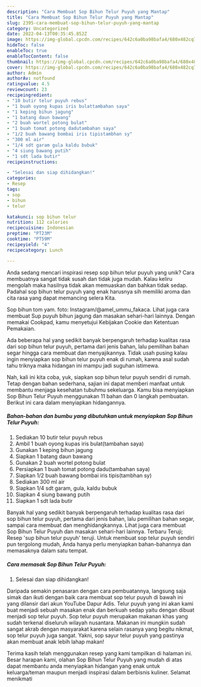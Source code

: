 ```yaml
---
description: "Cara Membuat Sop Bihun Telur Puyuh yang Mantap"
title: "Cara Membuat Sop Bihun Telur Puyuh yang Mantap"
slug: 2395-cara-membuat-sop-bihun-telur-puyuh-yang-mantap
category: Uncategorized
date: 2022-04-13T00:35:45.852Z
image: https://img-global.cpcdn.com/recipes/642c6a0ba98bafa4/680x482cq70/sop-bihun-telur-puyuh-foto-resep-utama.jpg
hideToc: false
enableToc: true
enableTocContent: false
thumbnail: https://img-global.cpcdn.com/recipes/642c6a0ba98bafa4/680x482cq70/sop-bihun-telur-puyuh-foto-resep-utama.jpg
cover: https://img-global.cpcdn.com/recipes/642c6a0ba98bafa4/680x482cq70/sop-bihun-telur-puyuh-foto-resep-utama.jpg
author: Admin
authorAv: notfound
ratingvalue: 4.5
reviewcount: 23
recipeingredient:
- "10 butir telur puyuh rebus"
- "1 buah oyong kupas iris bulattambahan saya"
- "1 keping bihun jagung"
- "1 batang daun bawang"
- "2 buah wortel potong bulat"
- "1 buah tomat potong dadutambahan saya"
- "1/2 buah bawang bombai iris tipistambhan sy"
- "300 ml air"
- "1/4 sdt garam gula kaldu bubuk"
- "4 siung bawang putih"
- "1 sdt lada butir"
recipeinstructions:

- "Selesai dan siap dihidangkan!"
categories:
- Resep
tags:
- sop
- bihun
- telur

katakunci: sop bihun telur 
nutrition: 112 calories
recipecuisine: Indonesian
preptime: "PT23M"
cooktime: "PT59M"
recipeyield: "4"
recipecategory: Lunch

---
```





Anda sedang mencari inspirasi resep sop bihun telur puyuh yang unik? Cara membuatnya sangat tidak susah dan tidak juga mudah. Kalau keliru mengolah maka hasilnya tidak akan memuaskan dan bahkan tidak sedap. Padahal sop bihun telur puyuh yang enak harusnya sih memiliki aroma dan cita rasa yang dapat memancing selera Kita.





Sop bihun tom yam. foto: Instagram/@amel_ummu_fakaca. Lihat juga cara membuat Sup puyuh bihun jagung dan masakan sehari-hari lainnya. Dengan memakai Cookpad, kamu menyetujui Kebijakan Cookie dan Ketentuan Pemakaian.

Ada beberapa hal yang sedikit banyak berpengaruh terhadap kualitas rasa dari sop bihun telur puyuh, pertama dari jenis bahan, lalu pemilihan bahan segar hingga cara membuat dan menyajikannya. Tidak usah pusing kalau ingin menyiapkan sop bihun telur puyuh enak di rumah, karena asal sudah tahu triknya maka hidangan ini mampu jadi suguhan istimewa.






Nah, kali ini kita coba, yuk, siapkan sop bihun telur puyuh sendiri di rumah. Tetap dengan bahan sederhana, sajian ini dapat memberi manfaat untuk membantu menjaga kesehatan tubuhmu sekeluarga. Kamu bisa menyiapkan Sop Bihun Telur Puyuh menggunakan 11 bahan dan 0 langkah pembuatan. Berikut ini cara dalam menyiapkan hidangannya.

<!--inarticleads1-->

##### Bahan-bahan dan bumbu yang dibutuhkan untuk menyiapkan Sop Bihun Telur Puyuh:

1. Sediakan 10 butir telur puyuh rebus
1. Ambil 1 buah oyong kupas iris bulat(tambahan saya)
1. Gunakan 1 keping bihun jagung
1. Siapkan 1 batang daun bawang
1. Gunakan 2 buah wortel potong bulat
1. Persiapkan 1 buah tomat potong dadu(tambahan saya)
1. Siapkan 1/2 buah bawang bombai iris tipis(tambhan sy)
1. Sediakan 300 ml air
1. Siapkan 1/4 sdt garam, gula, kaldu bubuk
1. Siapkan 4 siung bawang putih
1. Siapkan 1 sdt lada butir


Banyak hal yang sedikit banyak berpengaruh terhadap kualitas rasa dari sop bihun telur puyuh, pertama dari jenis bahan, lalu pemilihan bahan segar, sampai cara membuat dan menghidangkannya. Lihat juga cara membuat Sop Bihun Telur Puyuh dan masakan sehari-hari lainnya. Terbaru Teruji; Resep &#39;sup bihun telur puyuh&#39; teruji. Untuk membuat sop telur puyuh sendiri pun tergolong mudah, Anda hanya perlu menyiapkan bahan-bahannya dan memasaknya dalam satu tempat. 

<!--inarticleads2-->

##### Cara memasak Sop Bihun Telur Puyuh:


1. Selesai dan siap dihidangkan!

Daripada semakin penasaran dengan cara pembuatannya, langsung saja simak dan ikuti dengan baik cara membuat sop telur puyuh di bawah ini yang dilansir dari akun YouTube Dapur Adis. Telur puyuh yang ini akan kami buat menjadi sebuah masakan enak dan berkuah sedap yaitu dengan dibuat menjadi sop telur puyuh. Sop telur puyuh merupakan makanan khas yang sudah terkenal diseluruh wilayah nusantara. Makanan ini mungkin sudah sangat akrab dengan masyarakat karena selain rasanya yang begitu nikmat, sop telur puyuh juga sangat. Yakni, sop sayur telur puyuh yang pastinya akan membuat anak lebih lahap makan! 

Terima kasih telah menggunakan resep yang kami tampilkan di halaman ini. Besar harapan kami, olahan Sop Bihun Telur Puyuh yang mudah di atas dapat membantu anda menyiapkan hidangan yang enak untuk keluarga/teman maupun menjadi inspirasi dalam berbisnis kuliner. Selamat menikmati
